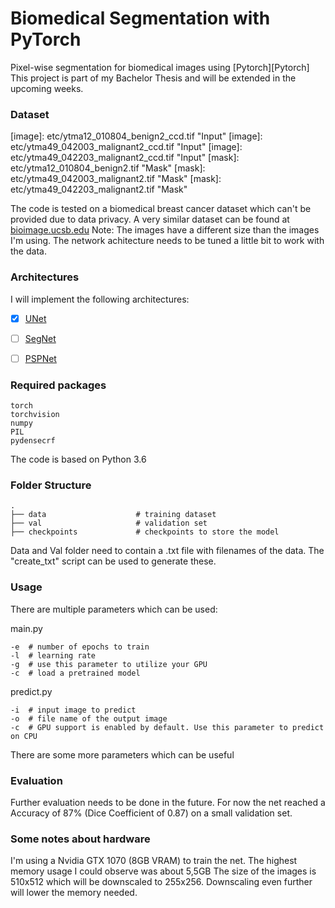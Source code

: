 # Biomedical Segmentation with PyTorch

Pixel-wise segmentation for biomedical images using [Pytorch][Pytorch]
This project is part of my Bachelor Thesis and will be extended in the upcoming weeks.


### Dataset

[image]: etc/ytma12_010804_benign2_ccd.tif "Input" [image]: etc/ytma49_042003_malignant2_ccd.tif "Input" [image]: etc/ytma49_042203_malignant2_ccd.tif "Input"
[mask]: etc/ytma12_010804_benign2.tif "Mask" [mask]: etc/ytma49_042003_malignant2.tif "Mask" [mask]: etc/ytma49_042203_malignant2.tif "Mask"

The code is tested on a biomedical breast cancer dataset which can't be provided due to data privacy.
A very similar dataset can be found at [bioimage.ucsb.edu](https://bioimage.ucsb.edu/research/bio-segmentation)
Note: The images have a different size than the images I'm using. The network achitecture needs to be tuned a little bit to work with the data.


### Architectures

I will implement the following architectures:

- [x] [UNet](https://arxiv.org/abs/1505.04597)
- [ ] [SegNet](https://arxiv.org/abs/1511.00561)
- [ ] [PSPNet](https://arxiv.org/abs/1612.01105)


### Required packages

```
torch
torchvision
numpy
PIL
pydensecrf
```

The code is based on Python 3.6


### Folder Structure

	.
    ├── data                    # training dataset
    ├── val                     # validation set
    ├── checkpoints             # checkpoints to store the model

Data and Val folder need to contain a .txt file with filenames of the data. The "create_txt" script can be used to generate these.


### Usage

There are multiple parameters which can be used:

main.py
```
-e	# number of epochs to train
-l	# learning rate
-g  # use this parameter to utilize your GPU
-c  # load a pretrained model
```

predict.py
```
-i	# input image to predict
-o	# file name of the output image
-c  # GPU support is enabled by default. Use this parameter to predict on CPU
```

There are some more parameters which can be useful


### Evaluation

Further evaluation needs to be done in the future.
For now the net reached a Accuracy of 87% (Dice Coefficient of 0.87) on a small validation set.


### Some notes about hardware

I'm using a Nvidia GTX 1070 (8GB VRAM) to train the net. The highest memory usage I could observe was about 5,5GB
The size of the images is 510x512 which will be downscaled to 255x256. Downscaling even further will lower the memory needed.



